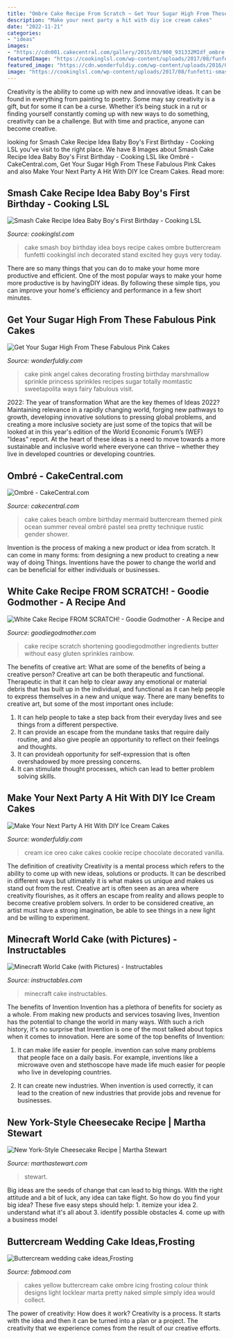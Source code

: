 ```yaml
---
title: "Ombre Cake Recipe From Scratch ~ Get Your Sugar High From These Fabulous Pink Cakes"
description: "Make your next party a hit with diy ice cream cakes"
date: "2022-11-21"
categories:
- "ideas"
images:
- "https://cdn001.cakecentral.com/gallery/2015/03/900_931332MIdf_ombre.jpg"
featuredImage: "https://cookinglsl.com/wp-content/uploads/2017/08/funfetti-smash-cake-baby-boy-2-1-660x990.jpg"
featured_image: "https://cdn.wonderfuldiy.com/wp-content/uploads/2016/06/Oreo-Ice-Cream-Cake.jpg"
image: "https://cookinglsl.com/wp-content/uploads/2017/08/funfetti-smash-cake-baby-boy-2-1-660x990.jpg"
---
```



Creativity is the ability to come up with new and innovative ideas. It can be found in everything from painting to poetry. Some may say creativity is a gift, but for some it can be a curse. Whether it’s being stuck in a rut or finding yourself constantly coming up with new ways to do something, creativity can be a challenge. But with time and practice, anyone can become creative.

	

		
looking for Smash Cake Recipe Idea Baby Boy&#039;s First Birthday - Cooking LSL you've visit to the right place. We have 8 Images about Smash Cake Recipe Idea Baby Boy&#039;s First Birthday - Cooking LSL like Ombré - CakeCentral.com, Get Your Sugar High From These Fabulous Pink Cakes and also Make Your Next Party A Hit With DIY Ice Cream Cakes. Read more:
		
    
## Smash Cake Recipe Idea Baby Boy&#039;s First Birthday - Cooking LSL

<img loading=lazy src="https://cookinglsl.com/wp-content/uploads/2017/08/funfetti-smash-cake-baby-boy-2-1-660x990.jpg" onerror="this.onerror=null;this.src='https://tse1.mm.bing.net/th?id=OIP.Xmxf-jZilXmarK4P0DrzLQHaLH&amp;pid=15.1';" alt="Smash Cake Recipe Idea Baby Boy&#039;s First Birthday - Cooking LSL">

_Source: cookinglsl.com_

>cake smash boy birthday idea boys recipe cakes ombre buttercream funfetti cookinglsl inch decorated stand excited hey guys very today. 

	

There are so many things that you can do to make your home more productive and efficient. One of the most popular ways to make your home more productive is by havingDIY ideas. By following these simple tips, you can improve your home's efficiency and performance in a few short minutes.

    
## Get Your Sugar High From These Fabulous Pink Cakes

<img loading=lazy src="https://cdn.wonderfuldiy.com/wp-content/uploads/2017/02/Pink-cake-with-sprinkles-.jpeg" onerror="this.onerror=null;this.src='https://tse3.mm.bing.net/th?id=OIP.80naG2hWP-Jx35L80uvo-gHaLJ&amp;pid=15.1';" alt="Get Your Sugar High From These Fabulous Pink Cakes">

_Source: wonderfuldiy.com_

>cake pink angel cakes decorating frosting birthday marshmallow sprinkle princess sprinkles recipes sugar totally momtastic sweetapolita ways fairy fabulous visit. 

	

2022: The year of transformation
What are the key themes of Ideas 2022? Maintaining relevance in a rapidly changing world, forging new pathways to growth, developing innovative solutions to pressing global problems, and creating a more inclusive society are just some of the topics that will be looked at in this year's edition of the World Economic Forum’s (WEF) "Ideas" report. At the heart of these ideas is a need to move towards a more sustainable and inclusive world where everyone can thrive – whether they live in developed countries or developing countries.

    
## Ombré - CakeCentral.com

<img loading=lazy src="https://cdn001.cakecentral.com/gallery/2015/03/900_931332MIdf_ombre.jpg" onerror="this.onerror=null;this.src='https://tse4.mm.bing.net/th?id=OIP.ZXRwadaafPf-zYQw29-iCgHaLA&amp;pid=15.1';" alt="Ombré - CakeCentral.com">

_Source: cakecentral.com_

>cake cakes beach ombre birthday mermaid buttercream themed pink ocean summer reveal ombré pastel sea pretty technique rustic gender shower. 

	

Invention is the process of making a new product or idea from scratch. It can come in many forms: from designing a new product to creating a new way of doing Things. Inventions have the power to change the world and can be beneficial for either individuals or businesses.

    
## White Cake Recipe FROM SCRATCH! - Goodie Godmother - A Recipe And

<img loading=lazy src="http://goodiegodmother.com/wp-content/uploads/2015/06/white-cake-recipe-no-shortening.jpg" onerror="this.onerror=null;this.src='https://tse3.mm.bing.net/th?id=OIP.ofmSGeg_BSel96jUHqmX-wHaE8&amp;pid=15.1';" alt="White Cake Recipe FROM SCRATCH! - Goodie Godmother - A Recipe and">

_Source: goodiegodmother.com_

>cake recipe scratch shortening goodiegodmother ingredients butter without easy gluten sprinkles rainbow. 

	

The benefits of creative art: What are some of the benefits of being a creative person?
Creative art can be both therapeutic and functional. Therapeutic in that it can help to clear away any emotional or material debris that has built up in the individual, and functional as it can help people to express themselves in a new and unique way. There are many benefits to creative art, but some of the most important ones include: 
1. It can help people to take a step back from their everyday lives and see things from a different perspective.
2. It can provide an escape from the mundane tasks that require daily routine, and also give people an opportunity to reflect on their feelings and thoughts. 
3. It can provideah opportunity for self-expression that is often overshadowed by more pressing concerns. 
4. It can stimulate thought processes, which can lead to better problem solving skills.

    
## Make Your Next Party A Hit With DIY Ice Cream Cakes

<img loading=lazy src="https://cdn.wonderfuldiy.com/wp-content/uploads/2016/06/Oreo-Ice-Cream-Cake.jpg" onerror="this.onerror=null;this.src='https://tse4.mm.bing.net/th?id=OIP.P9F7zwLGtY-1tZFIRbL8sQHaLG&amp;pid=15.1';" alt="Make Your Next Party A Hit With DIY Ice Cream Cakes">

_Source: wonderfuldiy.com_

>cream ice oreo cake cakes cookie recipe chocolate decorated vanilla. 

	

The definition of creativity
Creativity is a mental process which refers to the ability to come up with new ideas, solutions or products. It can be described in different ways but ultimately it is what makes us unique and makes us stand out from the rest. Creative art is often seen as an area where creativity flourishes, as it offers an escape from reality and allows people to become creative problem solvers. In order to be considered creative, an artist must have a strong imagination, be able to see things in a new light and be willing to experiment.

    
## Minecraft World Cake (with Pictures) - Instructables

<img loading=lazy src="https://cdn.instructables.com/ORIG/F9I/XV7V/HDHW584G/F9IXV7VHDHW584G.jpg?width=2100" onerror="this.onerror=null;this.src='https://tse1.mm.bing.net/th?id=OIP.OS2gn4DYRe7HrL4nZnNIqwHaG8&amp;pid=15.1';" alt="Minecraft World Cake (with Pictures) - Instructables">

_Source: instructables.com_

>minecraft cake instructables. 

	

The benefits of Invention
Invention has a plethora of benefits for society as a whole. From making new products and services tosaving lives, Invention has the potential to change the world in many ways. With such a rich history, it's no surprise that Invention is one of the most talked about topics when it comes to innovation. Here are some of the top benefits of Invention: 
1. It can make life easier for people. invention can solve many problems that people face on a daily basis. For example, inventions like a microwave oven and stethoscope have made life much easier for people who live in developing countries.

2. It can create new industries. When invention is used correctly, it can lead to the creation of new industries that provide jobs and revenue for businesses.

    
## New York-Style Cheesecake Recipe | Martha Stewart

<img loading=lazy src="http://assets.marthastewart.com/styles/wmax-1500/d28/new-york-cheesecake-mhlb2030/new-york-cheesecake-mhlb2030_horiz.jpg?itok=OVfIi-EA" onerror="this.onerror=null;this.src='https://tse1.mm.bing.net/th?id=OIP.GUXhRo-ki-IEB7j9vr46dQHaEK&amp;pid=15.1';" alt="New York-Style Cheesecake Recipe | Martha Stewart">

_Source: marthastewart.com_

>stewart. 

	

Big ideas are the seeds of change that can lead to big things. With the right attitude and a bit of luck, any idea can take flight. So how do you find your big idea? These five easy steps should help: 1. itemize your idea 2. understand what it's all about 3. identify possible obstacles 4. come up with a business model 
    
## Buttercream Wedding Cake Ideas,Frosting

<img loading=lazy src="http://fabmood.com/wp-content/uploads/2014/05/Buttercream-wedding-cake8.jpg" onerror="this.onerror=null;this.src='https://tse4.mm.bing.net/th?id=OIP.qPy-plt6y7uCerYM9Vvz8gHaJ4&amp;pid=15.1';" alt="Buttercream wedding cake ideas,Frosting">

_Source: fabmood.com_

>cakes yellow buttercream cake ombre icing frosting colour think designs light locklear marta pretty naked simple simply idea would collect. 

	

The power of creativity: How does it work?
Creativity is a process. It starts with the idea and then it can be turned into a plan or a project. The creativity that we experience comes from the result of our creative efforts.


